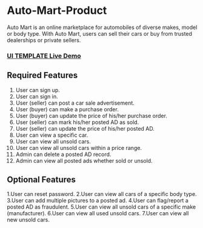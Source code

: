 # Auto-Mart-Product
Auto Mart is an online marketplace for automobiles of diverse makes, model or body type. With Auto Mart, users can sell their cars or buy from trusted dealerships or private sellers.

### [UI TEMPLATE Live Demo](https://moseblack.github.io/Auto-Mart-Product/)

## Required Features

1. User can sign up.
2. User can sign in.
3. User (seller) can post a car sale advertisement.
4. User (buyer) can make a purchase order.
5. User (buyer) can update the price of his/her purchase order.
6. User (seller) can mark his/her posted AD as sold.
7. User (seller) can update the price of his/her posted AD.
8. User can view a specific car.
9. User can view all unsold cars.
10. User can view all unsold cars within a price range.
11. Admin can delete a posted AD record.
12. Admin can view all posted ads whether sold or unsold.

## Optional Features

 1.User can reset password.
 2.User can view all cars of a specific body type.
 3.User can add multiple pictures to a posted ad.
 4.User can flag/report a posted AD as fraudulent.
 5.User can view all unsold cars of a specific make (manufacturer).
 6.User can view all used unsold cars.
 7.User can view all new unsold cars.
